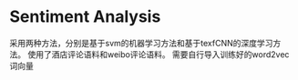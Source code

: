 # Sentiment Analysis
采用两种方法，分别是基于svm的机器学习方法和基于texfCNN的深度学习方法。
使用了酒店评论语料和weibo评论语料。
需要自行导入训练好的word2vec词向量
